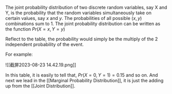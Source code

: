 
The joint probability distribution of two discrete random variables, say X and Y, is the probability that the random variables simultaneously take on certain values, say $x$ and $y$. The probabilities of all possible $(x, y)$ combinations sum to $1$. 
The joint probability distribution can be written as the function $Pr(X = x, Y = y)$

Reflect to the table, the probability would simply be the multiply of the 2 independent probability of the event. 

For example:

![[截屏2023-08-23 14.42.19.png]]

In this table, it is easily to tell that, $Pr(X=0, Y=1)=0.15$ and so on. And next we lead in the [[Marginal Probability Distribution]], it is just the adding up from the [[Joint Distribution]].